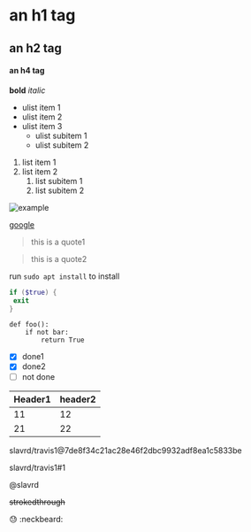 # an h1 tag
## an h2 tag
#### an h4 tag

**bold**
*italic*

* ulist item 1
* ulist item 2
* ulist item 3
  * ulist subitem 1
  * ulist subitem 2
  
 1. list item 1
 2. list item 2
    1. list subitem 1
    2. list subitem 2
    
 ![example](https://upload.wikimedia.org/wikipedia/en/a/a9/Example.jpg)
 
 [google](https://www.google.com)
 
 > this is a quote1
 
 > this is a quote2
 
 run `sudo apt install` to install
 
 ```powershell
 if ($true) {
  exit
 }
 ```
    def foo():
        if not bar:
            return True
 
 - [x] done1
 - [x] done2
 - [ ] not done
 
 Header1 | header2
 ------- | ---------
 11 | 12
 21 | 22
 
 
slavrd/travis1@7de8f34c21ac28e46f2dbc9932adf8ea1c5833be

slavrd/travis1#1

@slavrd

~~strokedthrough~~

:sweat: :neckbeard:

